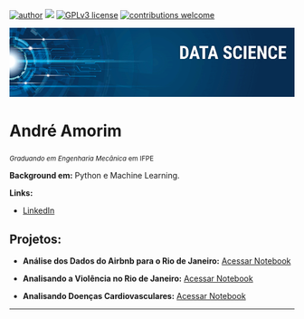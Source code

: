 [![author](https://img.shields.io/badge/author-AndreAmorim05-red.svg)](https://www.linkedin.com/in/andré-amorim-44b886184/) [![](https://img.shields.io/badge/python-3.7+-blue.svg)](https://www.python.org/downloads/release/python-365/) [![GPLv3 license](https://img.shields.io/badge/License-GPLv3-blue.svg)](http://perso.crans.org/besson/LICENSE.html) [![contributions welcome](https://img.shields.io/badge/contributions-welcome-brightgreen.svg?style=flat)](https://github.com/AndreAmorim05/data-science/issues)

<p align="center">
  <img src="banner.png" >
</p>

# André Amorim
<sub>*Graduando em Engenharia Mecânica* em IFPE</sub>



**Background em:** Python e Machine Learning.

**Links:**
* [LinkedIn](https://www.linkedin.com/in/andré-amorim-44b886184/)


## Projetos:

* **Análise dos Dados do Airbnb para o Rio de Janeiro:** [Acessar Notebook](https://github.com/AndreAmorim05/data-science/blob/main/analise_dos_dados_do_airbnb_para_o_rio_de_janeiro.ipynb)

* **Analisando a Violência no Rio de Janeiro:** [Acessar Notebook](https://github.com/AndreAmorim05/data-science/blob/main/Analisando_a_Violência_no_Rio_de_Janeiro.ipynb)

* **Analisando Doenças Cardiovasculares:** [Acessar Notebook](https://github.com/AndreAmorim05/data-science/blob/main/Projeto_Doenças_Cardiovasculares.ipynb)
---





